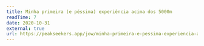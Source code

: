 ```yaml
---
title: Minha primeira (e péssima) experiência acima dos 5000m
readTime: 7
date: 2020-10-31
external: true
url: https://peakseekers.app/jow/minha-primeira-e-pessima-experiencia-acima-dos-5000m-cXKCRdBtlUKHO5b2UCPs
---
```

